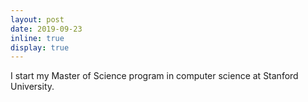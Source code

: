 ```yaml
---
layout: post
date: 2019-09-23
inline: true
display: true
---
```


I start my Master of Science program in computer science at Stanford University.
